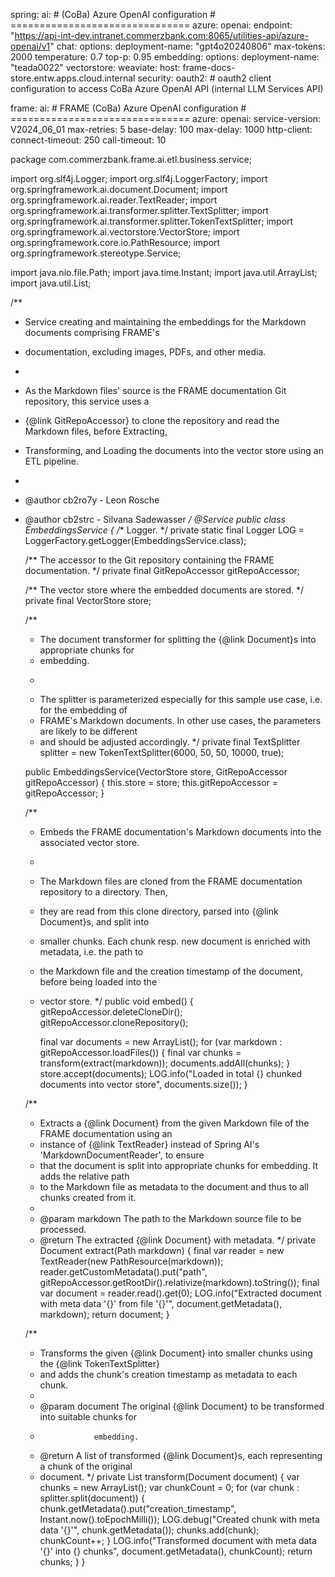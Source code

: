 spring:
  ai:
    # (CoBa) Azure OpenAI configuration
    # ===============================
    azure:
      openai:
        endpoint: "https://api-int-dev.intranet.commerzbank.com:8065/utilities-api/azure-openai/v1"
        chat:
          options:
            deployment-name: "gpt4o20240806"
            max-tokens: 2000
            temperature: 0.7
            top-p: 0.95
        embedding:
          options:
            deployment-name: "teada0022"
    vectorstore:
      weaviate:
        host: frame-docs-store.entw.apps.cloud.internal
  security:
    oauth2:
      # oauth2 client configuration to access CoBa Azure OpenAI API (internal LLM Services API)

frame:
  ai:
    # FRAME (CoBa) Azure OpenAI configuration
    # ===============================
    azure:
      openai:
        service-version: V2024_06_01
        max-retries: 5
        base-delay: 100
        max-delay: 1000
        http-client:
          connect-timeout: 250
          call-timeout: 10


   package com.commerzbank.frame.ai.etl.business.service;

import org.slf4j.Logger;
import org.slf4j.LoggerFactory;
import org.springframework.ai.document.Document;
import org.springframework.ai.reader.TextReader;
import org.springframework.ai.transformer.splitter.TextSplitter;
import org.springframework.ai.transformer.splitter.TokenTextSplitter;
import org.springframework.ai.vectorstore.VectorStore;
import org.springframework.core.io.PathResource;
import org.springframework.stereotype.Service;

import java.nio.file.Path;
import java.time.Instant;
import java.util.ArrayList;
import java.util.List;

/**
 * Service creating and maintaining the embeddings for the Markdown documents comprising FRAME's
 * documentation, excluding images, PDFs, and other media.
 * <p>
 * As the Markdown files' source is the FRAME documentation Git repository, this service uses a
 * {@link GitRepoAccessor} to clone the repository and read the Markdown files, before Extracting,
 * Transforming, and Loading the documents into the vector store using an ETL pipeline.
 *
 * @author cb2ro7y - Leon Rosche
 * @author cb2strc - Silvana Sadewasser
 */
@Service
public class EmbeddingsService {
	/** Logger. */
	private static final Logger LOG = LoggerFactory.getLogger(EmbeddingsService.class);

	/** The accessor to the Git repository containing the FRAME documentation. */
	private final GitRepoAccessor gitRepoAccessor;

	/** The vector store where the embedded documents are stored. */
	private final VectorStore store;

	/**
	 * The document transformer for splitting the {@link Document}s into appropriate chunks for
	 * embedding.
	 * <p>
	 * The splitter is parameterized especially for this sample use case, i.e. for the embedding of
	 * FRAME's Markdown documents. In other use cases, the parameters are likely to be different
	 * and should be adjusted accordingly.
	 */
	private final TextSplitter splitter = new TokenTextSplitter(6000, 50, 50, 10000, true);

	public EmbeddingsService(VectorStore store, GitRepoAccessor gitRepoAccessor) {
		this.store = store;
		this.gitRepoAccessor = gitRepoAccessor;
	}

	/**
	 * Embeds the FRAME documentation's Markdown documents into the associated vector store.
	 * <p>
	 * The Markdown files are cloned from the FRAME documentation repository to a directory. Then,
	 * they are read from this clone directory, parsed into {@link Document}s, and split into
	 * smaller chunks. Each chunk resp. new document is enriched with metadata, i.e. the path to
	 * the Markdown file and the creation timestamp of the document, before being loaded into the
	 * vector store.
	 */
	public void embed() {
		gitRepoAccessor.deleteCloneDir();
		gitRepoAccessor.cloneRepository();

		final var documents = new ArrayList<Document>();
		for (var markdown : gitRepoAccessor.loadFiles()) {
			final var chunks = transform(extract(markdown));
			documents.addAll(chunks);
		}
		store.accept(documents);
		LOG.info("Loaded in total {} chunked documents into vector store", documents.size());
	}

	/**
	 * Extracts a {@link Document} from the given Markdown file of the FRAME documentation using an
	 * instance of {@link TextReader} instead of Spring AI's 'MarkdownDocumentReader', to ensure
	 * that the document is split into appropriate chunks for embedding. It adds the relative path
	 * to the Markdown file as metadata to the document and thus to all chunks created from it.
	 *
	 * @param markdown The path to the Markdown source file to be processed.
	 * @return The extracted {@link Document} with metadata.
	 */
	private Document extract(Path markdown) {
		final var reader = new TextReader(new PathResource(markdown));
		reader.getCustomMetadata().put("path",
			gitRepoAccessor.getRootDir().relativize(markdown).toString());
		final var document = reader.read().get(0);
		LOG.info("Extracted document with meta data '{}' from file '{}'", document.getMetadata(),
			markdown);
		return document;
	}

	/**
	 * Transforms the given {@link Document} into smaller chunks using the {@link TokenTextSplitter}
	 * and adds the chunk's creation timestamp as metadata to each chunk.
	 *
	 * @param document The original {@link Document} to be transformed into suitable chunks for
	 *                 embedding.
	 * @return A list of transformed {@link Document}s, each representing a chunk of the original
	 * document.
	 */
	private List<Document> transform(Document document) {
		var chunks = new ArrayList<Document>();
		var chunkCount = 0;
		for (var chunk : splitter.split(document)) {
			chunk.getMetadata().put("creation_timestamp", Instant.now().toEpochMilli());
			LOG.debug("Created chunk with meta data '{}'", chunk.getMetadata());
			chunks.add(chunk);
			chunkCount++;
		}
		LOG.info("Transformed document with meta data '{}' into {} chunks", document.getMetadata(),
			chunkCount);
		return chunks;
	}
}
